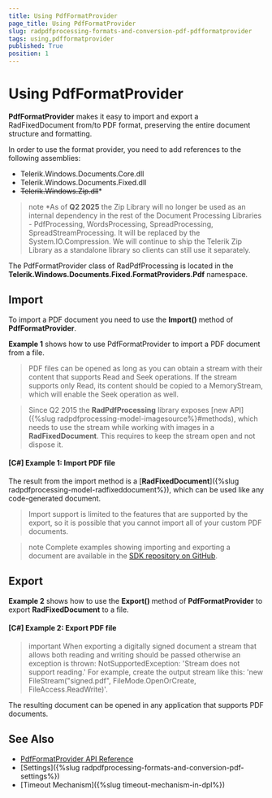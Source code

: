```yaml
---
title: Using PdfFormatProvider
page_title: Using PdfFormatProvider
slug: radpdfprocessing-formats-and-conversion-pdf-pdfformatprovider
tags: using,pdfformatprovider
published: True
position: 1
---
```


# Using PdfFormatProvider



__PdfFormatProvider__ makes it easy to import and export a RadFixedDocument from/to PDF format, preserving the entire document structure and formatting.
      

In order to use the format provider, you need to add references to the following assemblies:

* Telerik.Windows.Documents.Core.dll
* Telerik.Windows.Documents.Fixed.dll
* ~~Telerik.Windows.Zip.dll~~*
          
>note *As of **Q2 2025** the Zip Library will no longer be used as an internal dependency in the rest of the Document Processing Libraries - PdfProcessing, WordsProcessing, SpreadProcessing, SpreadStreamProcessing. It will be replaced by the System.IO.Compression. We will continue to ship the Telerik Zip Library as a standalone library so clients can still use it separately.
	  
The PdfFormatProvider class of RadPdfProcessing is located in the **Telerik.Windows.Documents.Fixed.FormatProviders.Pdf** namespace.

## Import

To import a PDF document you need to use the __Import()__ method of __PdfFormatProvider__.
        

__Example 1__ shows how to use PdfFormatProvider to import a PDF document from a file.

>PDF files can be opened as long as you can obtain a stream with their content that supports Read and Seek operations. If the stream supports only Read, its content should be copied to a MemoryStream, which will enable the Seek operation as well.
        
>Since Q2 2015 the __RadPdfProcessing__ library exposes [new API]({%slug radpdfprocessing-model-imagesource%}#methods), which needs to use the stream while working with images in a __RadFixedDocument__. This requires to keep the stream open and not dispose it.



#### __[C#] Example 1: Import PDF file__

<snippet id='pdf-import-file'/>



The result from the import method is a [__RadFixedDocument__]({%slug radpdfprocessing-model-radfixeddocument%}), which can be used like any code-generated document.
        

>Import support is limited to the features that are supported by the export, so it is possible that you cannot import all of your custom PDF documents.
          
	 
>note Complete examples showing importing and exporting a document are available in the [SDK repository on GitHub](https://github.com/telerik/document-processing-sdk/tree/master/PdfProcessing).

## Export

__Example 2__ shows how to use the __Export()__ method of __PdfFormatProvider__ to export __RadFixedDocument__ to a file.
        

#### __[C#] Example 2: Export PDF file__

<snippet id='pdf-export-file'/>

>important When exporting a digitally signed document a stream that allows both reading and writing should be passed otherwise an exception is thrown: NotSupportedException: 'Stream does not support reading.' For example, create the output stream like this: 'new FileStream("signed.pdf", FileMode.OpenOrCreate, FileAccess.ReadWrite)'.


The resulting document can be opened in any application that supports PDF documents.
        
## See Also

* [PdfFormatProvider API Reference](https://docs.telerik.com/devtools/document-processing/api/Telerik.Windows.Documents.Fixed.FormatProviders.Pdf.PdfFormatProvider.html)
* [Settings]({%slug radpdfprocessing-formats-and-conversion-pdf-settings%})
* [Timeout Mechanism]({%slug timeout-mechanism-in-dpl%})
